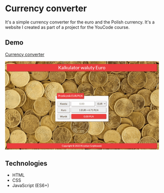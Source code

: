 # Currency converter

It's a simple currency converter for the euro and the Polish currency. It's a website I created as part of a project for the YouCode course.

## Demo

[Currency converter](https://krystiangreblowski.github.io/currency-converter/)

![homepage demo](images/demo.gif)

## Technologies
- HTML
- CSS
- JavaScript (ES6+)
